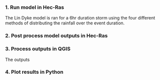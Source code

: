 ### 

### 1. Run model in Hec-Ras

The Lin Dyke model is ran for a 6hr duration storm using the four different methods of distributing the rainfall over the event duration.

### 2. Post process model outputs in Hec-Ras



### 3. Process outputs in QGIS

The outputs 

### 4. Plot results in Python
